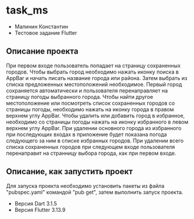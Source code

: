 # task_ms

- Малинин Константин
- Тестовое задание Flutter

## Описание проекта

При первом входе пользователь попадает на страницу сохраненных городов. Чтобы выбрать город
необходимо нажать иконку поиска в AppBar и начать писать название города или района. Затем выбрать
из списка предложенных местоположений необходимое. Первый город сохраняется автоматически и
пользователя перенаправляет на страницу погоды выбранного города. Чтобы найти другое местоположение
или посмотреть список сохраненных городов со страницы погоды, необходимо нажать на иконку города в
правом верхнем углу AppBar. Чтобы удалить или добавить город в избранное, необходимо со страницы
погоды нажать на иконку избранного в левом верхнем углу AppBar. При удалении основного города из
избранного при последующих входах в приложение будет показана погода следующего за ним в списке
избранных городов. При удалении всего списка сохраненных городов при следующем входе пользователя
перенаправит на странницу выбора города, как при первом входе.

## Описание, как запустить проект

Для запуска проекта необходимо установить пакеты из файла "pubspec.yaml" командой "pub get", затем выполнить запуск проекта.

- Версия Dart 3.1.5
- Версия Flutter 3.13.9
